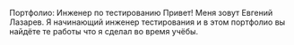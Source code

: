 Портфолио: Инженер по тестированию
Привет! Меня зовут Евгений Лазарев. Я начинающий инженер тестирования и в этом портфолио вы найдёте те работы что я сделал во время учёбы.
